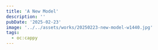 ```yaml
---
title: 'A New Model'
description: ''
pubDate: '2025-02-23'
image: '../../assets/works/20250223-new-model-w1440.jpg'
tags:
  - oc:cappy
---
```

